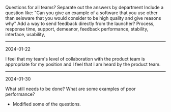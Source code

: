 Questions for all teams?
Separate out the answers by department
Include a question like: "Can you give an example of a software that you use other than seisware that you would consider to be high quality and give reasons why"
Add a way to send feedback directly from the launcher?
Process, response time, support, demeanor, feedback
performance, stability, interface, usability, 

---
2024-01-22


I feel that my team's level of collaboration with the product team is appropriate for my position and I feel that I am heard by the product team.

---
2024-01-30

What still needs to be done?
What are some examples of poor performance?
- Modified some of the questions.
